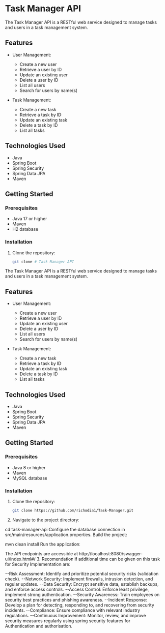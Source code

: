 # Task Manager API

The Task Manager API is a RESTful web service designed to manage tasks and users in a task management system.

## Features

- User Management:
    - Create a new user
    - Retrieve a user by ID
    - Update an existing user
    - Delete a user by ID
    - List all users
    - Search for users by name(s)

- Task Management:
    - Create a new task
    - Retrieve a task by ID
    - Update an existing task
    - Delete a task by ID
    - List all tasks

## Technologies Used

- Java
- Spring Boot
- Spring Security
- Spring Data JPA
- Maven

## Getting Started

### Prerequisites

- Java 17 or higher
- Maven
- H2 database

### Installation

1. Clone the repository:

   ```bash
   git clone # Task Manager API

The Task Manager API is a RESTful web service designed to manage tasks and users in a task management system.

## Features

- User Management:
    - Create a new user
    - Retrieve a user by ID
    - Update an existing user
    - Delete a user by ID
    - List all users
    - Search for users by name(s)

- Task Management:
    - Create a new task
    - Retrieve a task by ID
    - Update an existing task
    - Delete a task by ID
    - List all tasks

## Technologies Used

- Java
- Spring Boot
- Spring Security
- Spring Data JPA
- Maven

## Getting Started

### Prerequisites

- Java 8 or higher
- Maven
- MySQL database

### Installation

1. Clone the repository:

   ```bash
   git clone https://github.com/richodia1/Task-Manager.git

2. Navigate to the project directory:

cd task-manager-api
Configure the database connection in src/main/resources/application.properties.
Build the project:

mvn clean install
Run the application:

The API endpoints are accessible at http://localhost:8080/swagger-ui/index.html#/
3. Recomendation if additional time can be given on this task for Security Implementation are:
  
   --Risk Assessment: Identify and prioritize potential security risks (validation check).
   --Network Security: Implement firewalls, intrusion detection, and regular updates.
   --Data Security: Encrypt sensitive data, establish backups, and enforce access controls.
   --Access Control: Enforce least privilege, implement strong authentication.
   --Security Awareness: Train employees on security best practices and phishing awareness.
   --Incident Response: Develop a plan for detecting, responding to, and recovering from security incidents.
   --Compliance: Ensure compliance with relevant industry regulations.
   --Continuous Improvement: Monitor, review, and improve security measures regularly
using spring security features for Authentication and authorisation.
